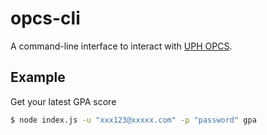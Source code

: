 # opcs-cli

A command-line interface to interact with [UPH OPCS](http://web.academic.uph.edu/).

## Example

Get your latest GPA score

```bash
$ node index.js -u "xxx123@xxxxx.com" -p "password" gpa
```
